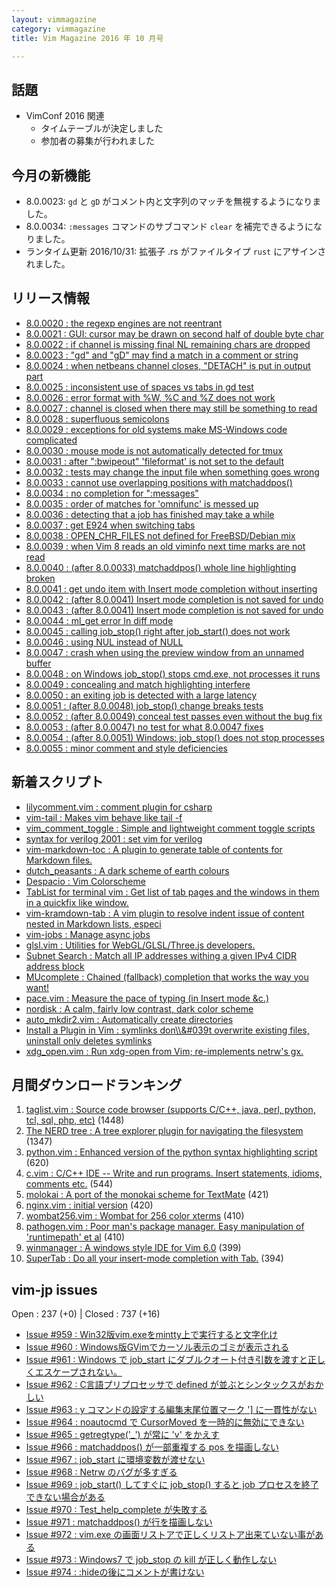 ```yaml
---
layout: vimmagazine
category: vimmagazine
title: Vim Magazine 2016 年 10 月号

---
```


## 話題

*   VimConf 2016 関連
    *   タイムテーブルが決定しました
    *   参加者の募集が行われました

## 今月の新機能

*   8.0.0023: `gd` と `gD` がコメント内と文字列のマッチを無視するようになりました。
*   8.0.0034: `:messages` コマンドのサブコマンド `clear` を補完できるようになりました。
*   ランタイム更新 2016/10/31: 拡張子 .rs がファイルタイプ `rust` にアサインされました。

## リリース情報

- [8.0.0020 : the regexp engines are not reentrant](https://github.com/vim/vim/commit/6100d02aab7c8294b581cb299250eea164b50e9d)
- [8.0.0021 : GUI: cursor may be drawn on second half of double byte char](https://github.com/vim/vim/commit/84dbd494dca599ecff05b2c2279d402c12e6d197)
- [8.0.0022 : if channel is missing final NL remaining chars are dropped](https://github.com/vim/vim/commit/ec68a99464055029c01082762517e97245ddae0c)
- [8.0.0023 : "gd" and "gD" may find a match in a comment or string](https://github.com/vim/vim/commit/226630a030c0d41145e1109f09633360fc9c999d)
- [8.0.0024 : when netbeans channel closes, "DETACH" is put in output part](https://github.com/vim/vim/commit/8ddef48d1eade1911b946fdda8c73c80856e6273)
- [8.0.0025 : inconsistent use of spaces vs tabs in gd test](https://github.com/vim/vim/commit/936c48f8ca82a0257640c8c9d0792538f5a7e813)
- [8.0.0026 : error format with %W, %C and %Z does not work](https://github.com/vim/vim/commit/9b4579481892a62e7e002498b9eddaaf75bbda49)
- [8.0.0027 : channel is closed when there may still be something to read](https://github.com/vim/vim/commit/dc0ccaee68ca24d10050117fbec757ad33590a17)
- [8.0.0028 : superfluous semicolons](https://github.com/vim/vim/commit/a7c023ec88233a2db4c1f53121921e110ece8d43)
- [8.0.0029 : exceptions for old systems make MS-Windows code complicated](https://github.com/vim/vim/commit/cea912af725c54f4727a0565e31661f6b29c6bb1)
- [8.0.0030 : mouse mode is not automatically detected for tmux](https://github.com/vim/vim/commit/0ba407012c63064f03f1a5677677d4da423e5a73)
- [8.0.0031 : after ":bwipeout" 'fileformat' is not set to the default](https://github.com/vim/vim/commit/e8ef3a093453b73594e15462d4de50b011c8ba66)
- [8.0.0032 : tests may change the input file when something goes wrong](https://github.com/vim/vim/commit/3e8474dd50f64c998bb665ce852f584a58dede6b)
- [8.0.0033 : cannot use overlapping positions with matchaddpos()](https://github.com/vim/vim/commit/a6c27ee6db2c328e0ab0e6d143e2a295a0bb9c9a)
- [8.0.0034 : no completion for ":messages"](https://github.com/vim/vim/commit/9e507ca8a3e1535e62de4bd86374b0fcd18ef5b8)
- [8.0.0035 : order of matches for 'omnifunc' is messed up](https://github.com/vim/vim/commit/472e85970ee3a80abd824bef510df12e9cfe9e96)
- [8.0.0036 : detecting that a job has finished may take a while](https://github.com/vim/vim/commit/97792de2762cc79cc365a8a0b858f27753179577)
- [8.0.0037 : get E924 when switching tabs](https://github.com/vim/vim/commit/0a9046fbcb33770517ab0220b8100c4494bddab2)
- [8.0.0038 : OPEN&#x5f;CHR&#x5f;FILES not defined for FreeBSD/Debian mix](https://github.com/vim/vim/commit/ca291aec99b60fe81eaab36aa718e51421bb88d5)
- [8.0.0039 : when Vim 8 reads an old viminfo next time marks are not read](https://github.com/vim/vim/commit/156919f99afd1ac11d19d4270afbc1afb7245640)
- [8.0.0040 : (after 8.0.0033) matchaddpos() whole line highlighting broken](https://github.com/vim/vim/commit/8507747600bddfd6a68aed057840856bf5548e61)
- [8.0.0041 : get undo item with Insert mode completion without inserting](https://github.com/vim/vim/commit/869e35270ecffd9024958880cb03f6f0bb01ea93)
- [8.0.0042 : (after 8.0.0041) Insert mode completion is not saved for undo](https://github.com/vim/vim/commit/cbd3bd6cbed5baf418b037b17ad46e339ff59174)
- [8.0.0043 : (after 8.0.0041) Insert mode completion is not saved for undo](https://github.com/vim/vim/commit/9ec7fa82a2c4f0283862ed704c2940959e6130ee)
- [8.0.0044 : ml&#x5f;get error In diff mode](https://github.com/vim/vim/commit/025e3e0bafbc85cc4e365145af711edf99d0a90d)
- [8.0.0045 : calling job&#x5f;stop() right after job&#x5f;start() does not work](https://github.com/vim/vim/commit/bb09ceb95477ecc271854b3fdd8d2776eca66adf)
- [8.0.0046 : using NUL instead of NULL](https://github.com/vim/vim/commit/7756e7465d627ff9cd01e59625484a8c302ef853)
- [8.0.0047 : crash when using the preview window from an unnamed buffer](https://github.com/vim/vim/commit/50e5376926dc2ec4a26a7a16f8f0f3213c4afdf0)
- [8.0.0048 : on Windows job&#x5f;stop() stops cmd.exe, not processes it runs](https://github.com/vim/vim/commit/a350bab042605422304161df462b173ffa31dcb9)
- [8.0.0049 : concealing and match highlighting interfere](https://github.com/vim/vim/commit/2f97912800e86a296c001832bbbf2fc425f1e533)
- [8.0.0050 : an exiting job is detected with a large latency](https://github.com/vim/vim/commit/01688ad545ff0809ddad5c8fa6b149dc5d67312b)
- [8.0.0051 : (after 8.0.0048) job&#x5f;stop() change breaks tests](https://github.com/vim/vim/commit/14207f487c9e79a913256a41e3e9716b03b46955)
- [8.0.0052 : (after 8.0.0049) conceal test passes even without the bug fix](https://github.com/vim/vim/commit/35a1f59d635d9a655e1267c18f7cc757afd0d5b0)
- [8.0.0053 : (after 8.0.0047) no test for what 8.0.0047 fixes](https://github.com/vim/vim/commit/60ef3e81f4a54d9f7ee617d57021f0811ec8ada5)
- [8.0.0054 : (after 8.0.0051) Windows: job&#x5f;stop() does not stop processes](https://github.com/vim/vim/commit/fb63090b62801d718fe7e1f44407358404c08724)
- [8.0.0055 : minor comment and style deficiencies](https://github.com/vim/vim/commit/3a117e19e02bf29cfc5e398470dd7851ae3d6803)

## 新着スクリプト

- [lilycomment.vim : comment plugin for csharp](http://www.vim.org/scripts/script.php?script_id=5456)
- [vim-tail : Makes vim behave like tail -f](http://www.vim.org/scripts/script.php?script_id=5457)
- [vim&#x5f;comment&#x5f;toggle : Simple and lightweight comment toggle scripts](http://www.vim.org/scripts/script.php?script_id=5458)
- [syntax for verilog 2001 : set vim for verilog](http://www.vim.org/scripts/script.php?script_id=5459)
- [vim-markdown-toc : A plugin to generate table of contents for Markdown files.](http://www.vim.org/scripts/script.php?script_id=5460)
- [dutch&#x5f;peasants : A dark scheme of earth colours](http://www.vim.org/scripts/script.php?script_id=5461)
- [Despacio : Vim Colorscheme](http://www.vim.org/scripts/script.php?script_id=5462)
- [TabList for terminal vim : Get list of tab pages and the windows in them in a quickfix like window.](http://www.vim.org/scripts/script.php?script_id=5463)
- [vim-kramdown-tab : A vim plugin to resolve indent issue of content nested in Markdown lists, especi](http://www.vim.org/scripts/script.php?script_id=5464)
- [vim-jobs : Manage async jobs ](http://www.vim.org/scripts/script.php?script_id=5466)
- [glsl.vim : Utilities for WebGL/GLSL/Three.js developers.](http://www.vim.org/scripts/script.php?script_id=5468)
- [Subnet Search : Match all IP addresses withing a given IPv4 CIDR address block](http://www.vim.org/scripts/script.php?script_id=5469)
- [MUcomplete : Chained (fallback) completion that works the way you want!](http://www.vim.org/scripts/script.php?script_id=5471)
- [pace.vim : Measure the pace of typing (in Insert mode &c.)](http://www.vim.org/scripts/script.php?script_id=5472)
- [nordisk : A calm, fairly low contrast, dark color scheme](http://www.vim.org/scripts/script.php?script_id=5473)
- [auto&#x5f;mkdir2.vim : Automatically create directories](http://www.vim.org/scripts/script.php?script_id=5474)
- [Install a Plugin in Vim : symlinks don\\\\&#039t overwrite existing files, uninstall only deletes symlinks](http://www.vim.org/scripts/script.php?script_id=5475)
- [xdg&#x5f;open.vim : Run xdg-open from Vim; re-implements netrw's gx.](http://www.vim.org/scripts/script.php?script_id=5476)

## 月間ダウンロードランキング

1. [taglist.vim : Source code browser (supports C/C++, java, perl, python, tcl, sql, php, etc)](http://www.vim.org/scripts/script.php?script_id=273) (1448)
2. [The NERD tree : A tree explorer plugin for navigating the filesystem](http://www.vim.org/scripts/script.php?script_id=1658) (1347)
3. [python.vim : Enhanced version of the python syntax highlighting script](http://www.vim.org/scripts/script.php?script_id=790) (620)
4. [c.vim : C/C++ IDE -- Write and run programs. Insert statements, idioms, comments etc.](http://www.vim.org/scripts/script.php?script_id=213) (544)
5. [molokai : A port of the monokai scheme for TextMate](http://www.vim.org/scripts/script.php?script_id=2340) (421)
6. [nginx.vim : initial version](http://www.vim.org/scripts/script.php?script_id=1886) (420)
7. [wombat256.vim : Wombat for 256 color xterms](http://www.vim.org/scripts/script.php?script_id=2465) (410)
8. [pathogen.vim : Poor man's package manager. Easy manipulation of 'runtimepath' et al](http://www.vim.org/scripts/script.php?script_id=2332) (410)
9. [winmanager : A windows style IDE for Vim 6.0](http://www.vim.org/scripts/script.php?script_id=95) (399)
10. [SuperTab : Do all your insert-mode completion with Tab.](http://www.vim.org/scripts/script.php?script_id=1643) (394)

## vim-jp issues

Open : 237 (+0) | Closed : 737 (+16)

- [Issue #959 : Win32版vim.exeをmintty上で実行すると文字化け](https://github.com/vim-jp/issues/issues/959)
- [Issue #960 : Windows版GVimでカーソル表示のゴミが表示される](https://github.com/vim-jp/issues/issues/960)
- [Issue #961 : Windows で job&#x5f;start にダブルクオート付き引数を渡すと正しくエスケープされない。](https://github.com/vim-jp/issues/issues/961)
- [Issue #962 : C言語プリプロセッサで defined が並ぶとシンタックスがおかしい](https://github.com/vim-jp/issues/issues/962)
- [Issue #963 : y コマンドの設定する編集末尾位置マーク  '\]  に一貫性がない](https://github.com/vim-jp/issues/issues/963)
- [Issue #964 : noautocmd で CursorMoved を一時的に無効にできない](https://github.com/vim-jp/issues/issues/964)
- [Issue #965 : getregtype('&#x5f;') が常に 'v' をかえす](https://github.com/vim-jp/issues/issues/965)
- [Issue #966 : matchaddpos() が一部重複する pos を描画しない](https://github.com/vim-jp/issues/issues/966)
- [Issue #967 : job&#x5f;start に環境変数が渡せない](https://github.com/vim-jp/issues/issues/967)
- [Issue #968 : Netrw のバグが多すぎる](https://github.com/vim-jp/issues/issues/968)
- [Issue #969 : job&#x5f;start() してすぐに job&#x5f;stop() すると job プロセスを終了できない場合がある](https://github.com/vim-jp/issues/issues/969)
- [Issue #970 : Test&#x5f;help&#x5f;complete が失敗する](https://github.com/vim-jp/issues/issues/970)
- [Issue #971 : matchaddpos() が行を描画しない](https://github.com/vim-jp/issues/issues/971)
- [Issue #972 : vim.exe の画面リストアで正しくリストア出来ていない事がある](https://github.com/vim-jp/issues/issues/972)
- [Issue #973 : Windows7 で job&#x5f;stop の kill が正しく動作しない](https://github.com/vim-jp/issues/issues/973)
- [Issue #974 : :hideの後にコメントが書けない](https://github.com/vim-jp/issues/issues/974)
